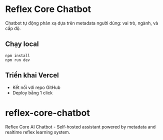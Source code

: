 # Reflex Core Chatbot

Chatbot tự động phản xạ dựa trên metadata người dùng: vai trò, ngành, và cấp độ.

## Chạy local
```
npm install
npm run dev
```

## Triển khai Vercel
- Kết nối với repo GitHub
- Deploy bằng 1 click

# reflex-core-chatbot
Reflex Core AI Chatbot - Self-hosted assistant powered by metadata and realtime reflex learning system.

